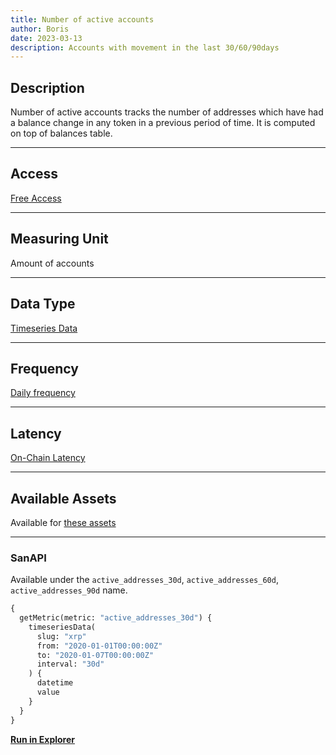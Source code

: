```yaml
---
title: Number of active accounts
author: Boris
date: 2023-03-13
description: Accounts with movement in the last 30/60/90days
---
```


## Description

Number of active accounts tracks the number of addresses which have had a balance change in any token in a previous period of time. It is computed on top of balances table.

---

## Access

[Free Access](/metrics/details/access#free-access)

---

## Measuring Unit

Amount of accounts

---

## Data Type

[Timeseries Data](/metrics/details/data-type#timeseries-data)

---

## Frequency

[Daily frequency](/metrics/details/frequency/#daily-frequency)

---

## Latency

[On-Chain Latency](/metrics/details/latency#on-chain-latency)

---

## Available Assets

Available for [these assets](https://api.santiment.net/graphiql?variables=&query=%7B%0A%20%20getMetric(metric%3A%20%22active_addresses_30d%22)%20%7B%0A%20%20%20%20metadata%20%7B%0A%20%20%20%20%20%20availableSlugs%0A%20%20%20%20%7D%0A%20%20%7D%0A%7D%0A)

---

### SanAPI

Available under the `active_addresses_30d`, `active_addresses_60d`, `active_addresses_90d` name.

```graphql
{
  getMetric(metric: "active_addresses_30d") {
    timeseriesData(
      slug: "xrp"
      from: "2020-01-01T00:00:00Z"
      to: "2020-01-07T00:00:00Z"
      interval: "30d"
    ) {
      datetime
      value
    }
  }
}
```

[**Run in Explorer**]()

